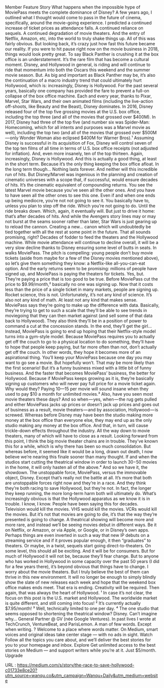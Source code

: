   Member Feature Story 
   What happens when the impossible hype of MoviePass meets the complete dominance of Disney? 
   A few years ago, I outlined what I thought would come to pass in the future of cinema, specifically, around the movie-going experience. I predicted a continued increase of ticket prices as attendance falls. A continued reliance on sequels. A continued degradation of movie theaters. And the entry of Netflix, Amazon, etc, into the world to truly shake things up. All of this was fairly obvious. But looking back, it’s crazy just how fast this future became our reality. 
   If you were to hit pause right now on the movie business in 2018, things would look pretty great. To say Black Panther is crushing it at the box office is an understatement. It’s the rare film that has become a cultural moment. Disney, and Hollywood in general, is riding and will continue to ride that momentum into both the Oscars this weekend and the summer movie season. 
   But. As big and important as Black Panther may be, it’s also the continuation of a macro industry trend that could ultimately hurt Hollywood, which is: increasingly, Disney is Hollywood. 
   For the past several years, basically one company has provided the fare to prevent a full-on collapse of the box office machine. Each and every year, thanks to Pixar, Marvel, Star Wars, and their own animated films (including the live-action off-shoots, like Beauty and the Beast), Disney dominates. 
   In 2016, Disney released four of the top five grossing movies at the U.S. box office, including the top three (and all of the movies that grossed over $400M). In 2017, Disney had three of the top five (and number six was Spider-Man: Homecoming, which for all intents and purposes was a Marvel movie as well), including the top two (and all of the movies that grossed over $500M — only Wonder Woman also eclipsed $400M for Warner Bros).¹ 
   Assuming Disney is successful in its acquisition of Fox, Disney will control seven of the top ten films of all time in terms of U.S. box office receipts (not adjusted for inflation). And, even more insanely, ten of the top thirteen. 
   Again, increasingly, Disney is Hollywood. And this is actually a good thing, at least in the short term. Because it’s the only thing keeping the box office afloat. In the long term though… 
   Nothing lasts forever. And neither will this incredible run of hits. But Disney/Marvel was ingenious in the planning and creation of cinematic universes with a scope that, if successful, would ensure decades of hits. 
   It’s the cinematic equivalent of compounding returns. You see the latest Marvel movie because you’ve seen all the other ones. And you have to have seen all the other ones to see this one. Even if and when one ends up being mediocre, you’re not not going to see it. You basically have to, unless you plan to step off the ride. Which you’re not going to do. Until the ride breaks down. Which, again, it eventually will. 
   But just to drive it home: that’s after decades of hits. And while the Avengers story lines may or may not burst at the seams sooner rather than later, Star Wars is just gearing up to reload the cannon. Creating a new… canon which will undoubtedly be tied together with all the rest at some point in the future. 
   That all sounds promising, right? Decades of fodder to feed the theaters and the Hollywood machine. While movie attendance will continue to decline overall, it will be a very slow decline thanks to Disney ensuring some level of butts in seats. 
   In walks MoviePass. 
   The pitch is compelling: young people don’t buy movie tickets (aside from maybe for a few of the Disney movies mentioned above), so let’s give them something they know: a Netflix-like all-you-can-eat option. And the early returns seem to be promising: millions of people have signed up, and MoviePass is paying the theaters for tickets. 
   Yes, but. They’re paying a price that is too good to be true. Before MoviePass cut the price to $9.99/month,² basically no one was signing up. Now that it costs less than the price of a single ticket in many markets, people are signing up. Rocket science, this is not. Unfortunately, it’s not any kind of science. It’s also not any kind of math. At least not any kind that makes sense. 
   MoviePass says they’re going to make up the difference with data. Basically, they’re trying to get to such a scale that they’ll be able to see trends in moviegoing that they can then market against (and sell some of that data back to Hollywood). They also think they’ll be in a position of power to command a cut at the concession stands. In the end, they’ll get the girl... 
   Instead, MoviePass is going to end up hoping that their Netflix-style model turns into a gym-style model. Because MoviePass requires you to actually get off the couch to go to a physical location to do something, they’ll have to hope that people keep paying, but far more often than not, don’t actually get off the couch. In other words, they hope it becomes more of an aspirational thing. You’ll keep your MoviePass because one day you may want to go see a movie. But hopefully won’t. 
   That may be more likely than the first scenario! But it’s a funny business mixed with a little bit of funny business. 
   And the faster that becomes MoviePass’ business, the better for Hollywood. Because if MoviePass keeps growing as it is, they’re basically signing up customers who will never pay full price for a movie ticket again. Why would they? Paying $10 — $15 per movie will sound insane when they used to pay $10 a month for unlimited movies.³ 
   Also, have you seen most movie theaters these days? 
   And so when — yes, when — the rug gets pulled and either MoviePass jacks up prices or doesn’t jack up prices and goes out of business as a result, movie theaters — and by association, Hollywood — is screwed. 
   Whereas before Disney may have been the studio making more money at the box office than everyone else, they may end up as the only studio making any money at the box office. And that, in turn, will cause trickle-down effects throughout the industry. All the way down to movie theaters, many of which will have to close as a result. 
   Looking forward from this point, I think the big movie theater chains are in trouble. They’ve known this for a while, which is why there has been so much consolidation. But whereas before, it seemed like it would be a long, drawn out death, I now believe we’re nearing this finale sooner than many thought. 
   If and when the studios start cutting the theatrical window in order to launch $30-$50 movies in the home, it will only hasten all of the above.⁴ 
   And so we have it, the showdown. The unstoppable force, MoviePass, versus the immovable object, Disney. Except that’s really not the battle at all. It’s more that both are unstoppable forces right now and they’re in a race. And they think they’re both racing to save Hollywood, but they’re not. In fact, the longer they keep running, the more long-term harm both will ultimately do. 
   What’s increasingly obvious is that the Hollywood apparatus as we know it is in trouble. I know, I know. People have been saying this for decades. Television would kill the movies. VHS would kill the movies. VCRs would kill the movies. But it’s not that movies are going to die, it’s that the way they’re presented is going to change. A theatrical showing will become more and more rare, and instead we’ll be seeing movies debut in different ways. Be it on Netflix, or Amazon, or via Apple, or Google, or in Disney’s own apps. 
   Perhaps things are even inverted in such a way that new IP debuts on a streaming service and if it proves popular enough, it then “graduates” to theaters. Or maybe, in a twist, sequels start going direct-to-theaters. 
   On some level, this should all be exciting. And it will be for consumers. But for much of Hollywood it will not be, because they’ll fear change. But to anyone who has worked in Hollywood in some capacity over the past 50 years (I did for a few years there), it’s beyond obvious that things have to change. 
   I worry about the movie theaters. But I truly believe the best of them can thrive in this new environment. It will no longer be enough to simply blindly show the slate of new releases each week and hope that the weekend box office makes ends meet. That era is ending. Creativity will be required. Then again, that was always the heart of Hollywood. 
   ¹ In case it’s not clear, the focus on this post is the U.S. market and Hollywood. The worldwide market is quite different, and still coming into focus! 
   ² It’s currently actually $7.95/month! 
   ³ Well, technically limited to one per day. 
   ⁴ The one studio that seems opposed to shortening the theatrical window? Disney. Can’t imagine why… 
   General Partner @ GV (née Google Ventures). In past lives I wrote at TechCrunch, VentureBeat, and ParisLemon. A man of few words. Except when writing. ? 
   Welcome to a place where words matter. On Medium, smart voices and original ideas take center stage — with no ads in sight. Watch 
   Follow all the topics you care about, and we’ll deliver the best stories for you to your homepage and inbox. Explore 
   Get unlimited access to the best stories on Medium — and support writers while you’re at it. Just $5/month. Upgrade 
  
 URL : https://medium.com/s/story/the-race-to-save-hollywood-c01733e8ce20?utm_source=wanqu.co&utm_campaign=Wanqu+Daily&utm_medium=website